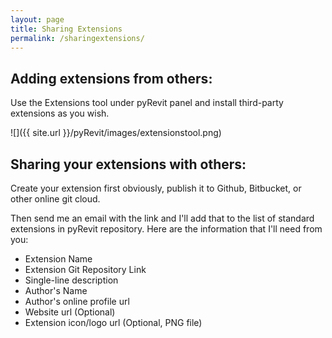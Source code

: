 ```yaml
---
layout: page
title: Sharing Extensions
permalink: /sharingextensions/
---
```


## Adding extensions from others:
Use the Extensions tool under pyRevit panel and install third-party extensions as you wish.

![]({{ site.url }}/pyRevit/images/extensionstool.png)

## Sharing your extensions with others:
Create your extension first obviously, publish it to Github, Bitbucket, or other online git cloud.

Then send me an email with the link and I'll add that to the list of standard extensions in pyRevit repository. Here are the information that I'll need from you:

- Extension Name
- Extension Git Repository Link
- Single-line description
- Author's Name
- Author's online profile url
- Website url (Optional)
- Extension icon/logo url (Optional, PNG file)
